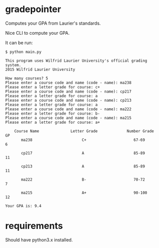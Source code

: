 # gradepointer
Computes your GPA from Laurier's standards.

Nice CLI to compute your GPA.

It can be run:

    $ python main.py

    This program uses Wilfrid Laurier University's official grading system.
    2015 Wilfrid Laurier University

    How many courses? 5
    Please enter a course code and name (code - name): ma238
    Please enter a letter grade for course: c+
    Please enter a course code and name (code - name): cp217
    Please enter a letter grade for course: a
    Please enter a course code and name (code - name): cp213
    Please enter a letter grade for course: a
    Please enter a course code and name (code - name): ma222
    Please enter a letter grade for course: b-
    Please enter a course code and name (code - name): ma215
    Please enter a letter grade for course: a+

        Course Name              Letter Grade             Number Grade     GP  
           ma238                      C+                     67-69          6  

           cp217                      A                      85-89         11  

           cp213                      A                      85-89         11  

           ma222                      B-                     70-72          7  

           ma215                      A+                     90-100        12  

    Your GPA is: 9.4
# requirements 
Should have python3.x installed. 
